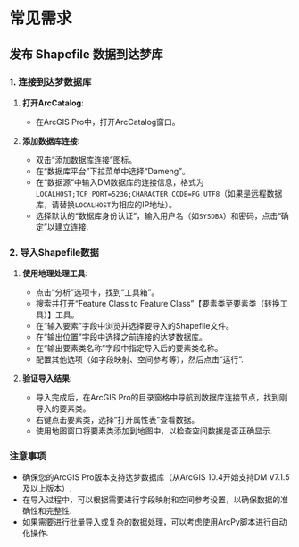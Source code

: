 
# 常见需求

## 发布 Shapefile 数据到达梦库

### 1. 连接到达梦数据库

1. **打开ArcCatalog**:
   - 在ArcGIS Pro中，打开ArcCatalog窗口。

2. **添加数据库连接**:
   - 双击“添加数据库连接”图标。
   - 在“数据库平台”下拉菜单中选择“Dameng”。
   - 在“数据源”中输入DM数据库的连接信息，格式为 `LOCALHOST;TCP_PORT=5236;CHARACTER_CODE=PG_UTF8`（如果是远程数据库，请替换`LOCALHOST`为相应的IP地址）。
   - 选择默认的“数据库身份认证”，输入用户名（如`SYSDBA`）和密码，点击“确定”以建立连接.

### 2. 导入Shapefile数据

1. **使用地理处理工具**:
   - 点击“分析”选项卡，找到“工具箱”。
   - 搜索并打开“Feature Class to Feature Class”【要素类至要素类（转换工具）】工具。
   - 在“输入要素”字段中浏览并选择要导入的Shapefile文件。
   - 在“输出位置”字段中选择之前连接的达梦数据库。
   - 在“输出要素类名称”字段中指定导入后的要素类名称。
   - 配置其他选项（如字段映射、空间参考等），然后点击“运行”.

2. **验证导入结果**:
   - 导入完成后，在ArcGIS Pro的目录窗格中导航到数据库连接节点，找到刚导入的要素类。
   - 右键点击要素类，选择“打开属性表”查看数据。
   - 使用地图窗口将要素类添加到地图中，以检查空间数据是否正确显示.

### 注意事项

- 确保您的ArcGIS Pro版本支持达梦数据库（从ArcGIS 10.4开始支持DM V7.1.5及以上版本）.
- 在导入过程中，可以根据需要进行字段映射和空间参考设置，以确保数据的准确性和完整性.
- 如果需要进行批量导入或复杂的数据处理，可以考虑使用ArcPy脚本进行自动化操作.

